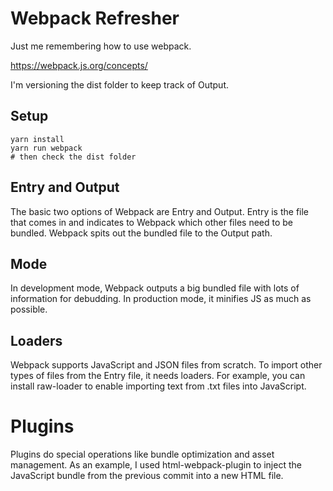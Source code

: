 # Webpack Refresher

Just me remembering how to use webpack.

https://webpack.js.org/concepts/

I'm versioning the dist folder to keep track of Output.

## Setup

```
yarn install
yarn run webpack
# then check the dist folder
```

## Entry and Output

The basic two options of Webpack are Entry and Output.
Entry is the file that comes in and indicates
to Webpack which other files need to be bundled.
Webpack spits out the bundled file to the Output path.

## Mode

In development mode, Webpack outputs a big bundled file
with lots of information for debudding.
In production mode, it minifies JS as much as possible.

## Loaders

Webpack supports JavaScript and JSON files from scratch.
To import other types of files from the Entry file,
it needs loaders. For example, you can install raw-loader
to enable importing text from .txt files into JavaScript.

# Plugins

Plugins do special operations like bundle optimization and
asset management. As an example, I used html-webpack-plugin
to inject the JavaScript bundle from the previous commit
into a new HTML file.

